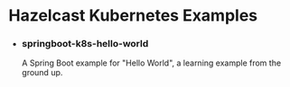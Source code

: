 <h1>Hazelcast Kubernetes Examples</h1>

- <h3>springboot-k8s-hello-world</h3>
	A Spring Boot example for "Hello World", a learning example from the ground up.
    
